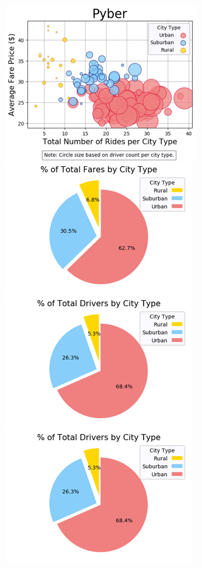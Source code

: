 ![](https://raw.githubusercontent.com/belfman/PyBer..connect/master/images/PyBer_bubble.png)
![](https://raw.githubusercontent.com/belfman/PyBer..connect/master/images/PyBer_fares_pie.png)
![](https://raw.githubusercontent.com/belfman/PyBer..connect/master/images/PyBer_drivers_pie.png)
![](https://raw.githubusercontent.com/belfman/PyBer..connect/master/images/PyBer_drivers_pie.png)

